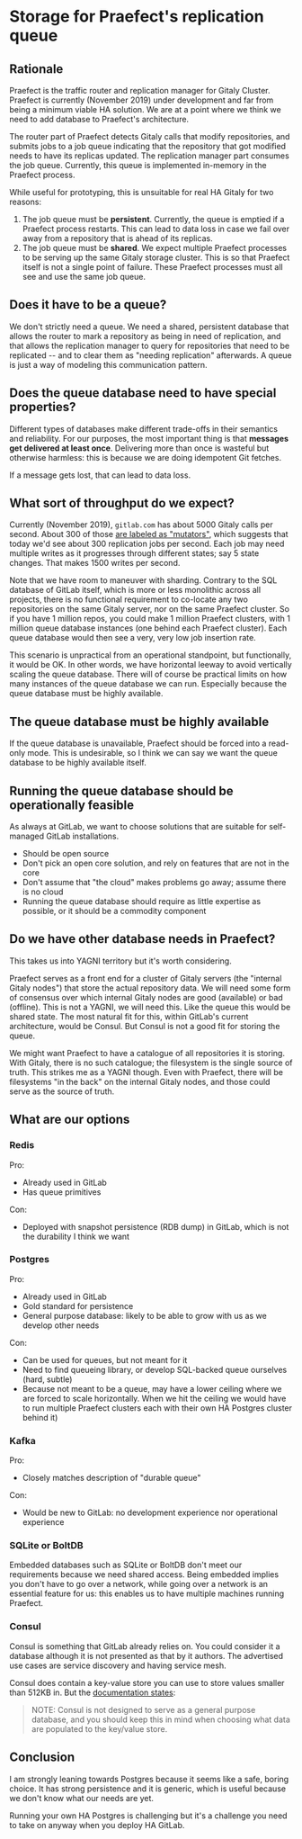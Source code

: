 # Storage for Praefect's replication queue

## Rationale

Praefect is the traffic router and replication manager for Gitaly Cluster.
Praefect is currently (November 2019) under development and far from
being a minimum viable HA solution. We are at a point where we think we
need to add database to Praefect's architecture.

The router part of Praefect detects Gitaly calls that modify
repositories, and submits jobs to a job queue indicating that the
repository that got modified needs to have its replicas updated. The
replication manager part consumes the job queue. Currently, this queue
is implemented in-memory in the Praefect process.

While useful for prototyping, this is unsuitable for real HA Gitaly for
two reasons:

1. The job queue must be **persistent**. Currently, the queue is
   emptied if a Praefect process restarts. This can lead to data loss
   in case we fail over away from a repository that is ahead of its
   replicas.
1. The job queue must be **shared**. We expect multiple Praefect
   processes to be serving up the same Gitaly storage cluster. This is
   so that Praefect itself is not a single point of failure. These
   Praefect processes must all see and use the same job queue.

## Does it have to be a queue?

We don't strictly need a queue. We need a shared, persistent database
that allows the router to mark a repository as being in need of
replication, and that allows the replication manager to query for
repositories that need to be replicated -- and to clear them as "needing
replication" afterwards. A queue is just a way of modeling this
communication pattern.

## Does the queue database need to have special properties?

Different types of databases make different trade-offs in their semantics
and reliability. For our purposes, the most important thing is that
**messages get delivered at least once**. Delivering more than once is
wasteful but otherwise harmless: this is because we are doing idempotent
Git fetches.

If a message gets lost, that can lead to data loss.

## What sort of throughput do we expect?

Currently (November 2019), `gitlab.com` has about 5000 Gitaly calls per
second. About 300 of those [are labeled as
"mutators"](https://prometheus.gprd.gitlab.net/graph?g0.range_input=7d&g0.expr=sum(rate(gitaly_cacheinvalidator_optype_total%5B5m%5D))%20by%20(type)&g0.tab=0),
which suggests that today we'd see about 300 replication jobs per
second. Each job may need multiple writes as it progresses through
different states; say 5 state changes. That makes 1500 writes per
second.

Note that we have room to maneuver with sharding. Contrary to the SQL
database of GitLab itself, which is more or less monolithic across all
projects, there is no functional requirement to co-locate any two
repositories on the same Gitaly server, nor on the same Praefect
cluster. So if you have 1 million repos, you could make 1 million
Praefect clusters, with 1 million queue database instances (one behind
each Praefect cluster). Each queue database would then see a very, very
low job insertion rate.

This scenario is unpractical from an operational standpoint, but
functionally, it would be OK. In other words, we have horizontal leeway
to avoid vertically scaling the queue database. There will of course be
practical limits on how many instances of the queue database we can run.
Especially because the queue database must be highly available.

## The queue database must be highly available

If the queue database is unavailable, Praefect should be forced into a
read-only mode. This is undesirable, so I think we can say we want the
queue database to be highly available itself.

## Running the queue database should be operationally feasible

As always at GitLab, we want to choose solutions that are suitable for
self-managed GitLab installations.

- Should be open source
- Don't pick an open core solution, and rely on features that are not
  in the core
- Don't assume that "the cloud" makes problems go away; assume there
  is no cloud
- Running the queue database should require as little expertise as
  possible, or it should be a commodity component

## Do we have other database needs in Praefect?

This takes us into YAGNI territory but it's worth considering.

Praefect serves as a front end for a cluster of Gitaly servers (the
"internal Gitaly nodes") that store the actual repository data. We will
need some form of consensus over which internal Gitaly nodes are good
(available) or bad (offline). This is not a YAGNI, we will need this.
Like the queue this would be shared state. The most natural fit for
this, within GitLab's current architecture, would be Consul. But Consul
is not a good fit for storing the queue.

We might want Praefect to have a catalogue of all repositories it is
storing. With Gitaly, there is no such catalogue; the filesystem is the
single source of truth. This strikes me as a YAGNI though. Even with
Praefect, there will be filesystems "in the back" on the internal Gitaly
nodes, and those could serve as the source of truth.

## What are our options

### Redis

Pro:

- Already used in GitLab
- Has queue primitives

Con:

- Deployed with snapshot persistence (RDB dump) in GitLab, which is
  not the durability I think we want

### Postgres

Pro:

- Already used in GitLab
- Gold standard for persistence
- General purpose database: likely to be able to grow with us as we
  develop other needs

Con:

- Can be used for queues, but not meant for it
- Need to find queueing library, or develop SQL-backed queue ourselves
  (hard, subtle)
- Because not meant to be a queue, may have a lower ceiling where we
  are forced to scale horizontally. When we hit the ceiling we would
  have to run multiple Praefect clusters each with their own HA
  Postgres cluster behind it)

### Kafka

Pro:

- Closely matches description of "durable queue"

Con:

- Would be new to GitLab: no development experience nor operational
  experience

### SQLite or BoltDB

Embedded databases such as SQLite or BoltDB don't meet our requirements
because we need shared access. Being embedded implies you don't have to
go over a network, while going over a network is an essential feature
for us: this enables us to have multiple machines running Praefect.

### Consul

Consul is something that GitLab already relies on. You could consider it
a database although it is not presented as that by it authors. The
advertised use cases are service discovery and having service mesh.

Consul does contain a key-value store you can use to store values
smaller than 512KB in. But the [documentation
states](https://www.consul.io/docs/install/performance.html#memory-requirements):

> NOTE: Consul is not designed to serve as a general purpose database,
> and you should keep this in mind when choosing what data are populated
> to the key/value store.

## Conclusion

I am strongly leaning towards Postgres because it seems like a safe,
boring choice. It has strong persistence and it is generic, which is
useful because we don't know what our needs are yet.

Running your own HA Postgres is challenging but it's a challenge you
need to take on anyway when you deploy HA GitLab.
